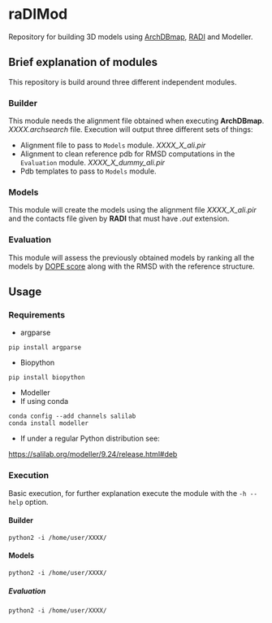 # raDIMod

 Repository for building 3D models using [ArchDBmap](https://github.com/jaumebonet/archdbmap), [RADI](https://github.com/user/repo/blob/branch/other_file.md) and Modeller.

 ## Brief explanation of modules

This repository is build around three different independent modules.

### Builder

This module needs the alignment file obtained when executing **ArchDBmap**. _XXXX.archsearch_ file. 
Execution will output three different sets of things:
- Alignment file to pass to `Models` module. _XXXX_X_ali.pir_
- Alignment to clean reference pdb for RMSD computations in the `Evaluation` module.  _XXXX_X_dummy_ali.pir_
- Pdb templates to pass to `Models` module.

### Models

This module will create the models using the alignment file _XXXX_X_ali.pir_ and the contacts file given by **RADI** that must have _.out_ extension.

### Evaluation

This module will assess the previously obtained models by ranking all the models by [DOPE score](https://www.ncbi.nlm.nih.gov/pmc/articles/PMC2242414/) along with the RMSD with the reference structure.

## Usage
 
### Requirements
 
- argparse
 ```console
pip install argparse
 ```
- Biopython
 ```console
pip install biopython
 ```
- Modeller
 - If using conda
 ```console
conda config --add channels salilab
conda install modeller 
```
 - If under a regular Python distribution see:
 
  https://salilab.org/modeller/9.24/release.html#deb

### Execution

Basic execution, for further explanation execute the module with the `-h --help` option.
 
#### Builder

 ```console
 python2 -i /home/user/XXXX/ 
 ```
 
 #### Models
 
  ```console
 python2 -i /home/user/XXXX/ 
 ```
 
 ##### Evaluation

 ```console
 python2 -i /home/user/XXXX/ 
 ```
 
